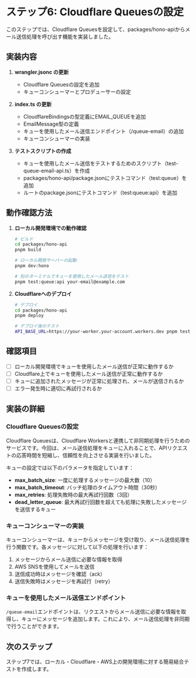 # ステップ6: Cloudflare Queuesの設定

このステップでは、Cloudflare Queuesを設定して、packages/hono-apiからメール送信処理を呼び出す機能を実装しました。

## 実装内容

1. **wrangler.jsonc の更新**
   - Cloudflare Queuesの設定を追加
   - キューコンシューマーとプロデューサーの設定

2. **index.ts の更新**
   - CloudflareBindingsの型定義にEMAIL_QUEUEを追加
   - EmailMessage型の定義
   - キューを使用したメール送信エンドポイント（/queue-email）の追加
   - キューコンシューマーの実装

3. **テストスクリプトの作成**
   - キューを使用したメール送信をテストするためのスクリプト（test-queue-email-api.ts）を作成
   - packages/hono-api/package.jsonにテストコマンド（test:queue）を追加
   - ルートのpackage.jsonにテストコマンド（test:queue:api）を追加

## 動作確認方法

1. **ローカル開発環境での動作確認**

    ```bash
    # ビルド
    cd packages/hono-api
    pnpm build
    
    # ローカル開発サーバーの起動
    pnpm dev:hono
    
    # 別のターミナルでキューを使用したメール送信をテスト
    pnpm test:queue:api your-email@example.com
    ```

2. **Cloudflareへのデプロイ**

    ```bash
    # デプロイ
    cd packages/hono-api
    pnpm deploy
    
    # デプロイ後のテスト
    API_BASE_URL=https://your-worker.your-account.workers.dev pnpm test:queue your-email@example.com
    ```

## 確認項目

- [ ] ローカル開発環境でキューを使用したメール送信が正常に動作するか
- [ ] Cloudflare上でキューを使用したメール送信が正常に動作するか
- [ ] キューに追加されたメッセージが正常に処理され、メールが送信されるか
- [ ] エラー発生時に適切に再試行されるか

## 実装の詳細

### Cloudflare Queuesの設定

Cloudflare Queuesは、Cloudflare Workersと連携して非同期処理を行うためのサービスです。今回は、メール送信処理をキューに入れることで、APIリクエストの応答時間を短縮し、信頼性を向上させる実装を行いました。

キューの設定では以下のパラメータを指定しています：

- **max_batch_size**: 一度に処理するメッセージの最大数（10）
- **max_batch_timeout**: バッチ処理のタイムアウト時間（30秒）
- **max_retries**: 処理失敗時の最大再試行回数（3回）
- **dead_letter_queue**: 最大再試行回数を超えても処理に失敗したメッセージを送信するキュー

### キューコンシューマーの実装

キューコンシューマーは、キューからメッセージを受け取り、メール送信処理を行う関数です。各メッセージに対して以下の処理を行います：

1. メッセージからメール送信に必要な情報を取得
2. AWS SNSを使用してメールを送信
3. 送信成功時はメッセージを確認（ack）
4. 送信失敗時はメッセージを再試行（retry）

### キューを使用したメール送信エンドポイント

`/queue-email`エンドポイントは、リクエストからメール送信に必要な情報を取得し、キューにメッセージを追加します。これにより、メール送信処理を非同期で行うことができます。

## 次のステップ

ステップ7では、ローカル・Cloudflare・AWS上の開発環境に対する簡易結合テストを作成します。
